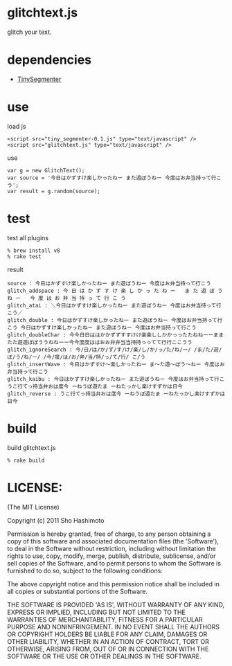 glitchtext.js
=============

glitch your text.


dependencies
============

* [TinySegmenter](http://chasen.org/~taku/software/TinySegmenter/)


use
===

load js

    <script src="tiny_segmenter-0.1.js" type="text/javascript" />
    <script src="glitchtext.js" type="text/javascript" />


use

    var g = new GlitchText();
    var source = '今日はかずすけ楽しかったねー また遊ぼうねー 今度はお弁当持って行こう';
    var result = g.random(source);


test
====

test all plugins

    % brew install v8
    % rake test

result

    source : 今日はかずすけ楽しかったねー また遊ぼうねー 今度はお弁当持って行こう
    glitch_addspace : 今 日 は か ず す け 楽 し か っ た ね ー   ま た 遊 ぼ う ね ー   今 度 は お 弁 当 持 っ て 行 こ う
    glitch_atai : ＼今日はかずすけ楽しかったねー また遊ぼうねー 今度はお弁当持って行こう／
    glitch_double : 今日はかずすけ楽しかったねー また遊ぼうねー 今度はお弁当持って行こう 今日はかずすけ楽しかったねー また遊ぼうねー 今度はお弁当持って行こう
    glitch_doubleChar : 今今日日ははかかずずすすけけ楽楽ししかかっったたねねーーままたた遊遊ぼぼううねねーー今今度度ははおお弁弁当当持持っってて行行ここうう
    glitch_ignoreSearch : 今/日/は/か/ず/す/け/楽/し/か/っ/た/ね/ー/ /ま/た/遊/ぼ/う/ね/ー/ /今/度/は/お/弁/当/持/っ/て/行/ こ/う
    glitch_insertWave : 今日はかずすけ〜楽しかったねー ま〜た遊〜ぼう〜ねー 今度はお弁当持って行こう
    glitch_kaibu : 今日はかずすけ楽しかったねー また遊ぼうねー 今度はお弁当持って行こうこ行てっ持当弁おは度今 ーねうぼ遊たま ーねたっかし楽けすずかは日今
    glitch_reverse : うこ行てっ持当弁おは度今 ーねうぼ遊たま ーねたっかし楽けすずかは日今


build
=====

build glitchtext.js

    % rake build


LICENSE:
========

(The MIT License)

Copyright (c) 2011 Sho Hashimoto

Permission is hereby granted, free of charge, to any person obtaining
a copy of this software and associated documentation files (the
'Software'), to deal in the Software without restriction, including
without limitation the rights to use, copy, modify, merge, publish,
distribute, sublicense, and/or sell copies of the Software, and to
permit persons to whom the Software is furnished to do so, subject to
the following conditions:

The above copyright notice and this permission notice shall be
included in all copies or substantial portions of the Software.

THE SOFTWARE IS PROVIDED 'AS IS', WITHOUT WARRANTY OF ANY KIND,
EXPRESS OR IMPLIED, INCLUDING BUT NOT LIMITED TO THE WARRANTIES OF
MERCHANTABILITY, FITNESS FOR A PARTICULAR PURPOSE AND NONINFRINGEMENT.
IN NO EVENT SHALL THE AUTHORS OR COPYRIGHT HOLDERS BE LIABLE FOR ANY
CLAIM, DAMAGES OR OTHER LIABILITY, WHETHER IN AN ACTION OF CONTRACT,
TORT OR OTHERWISE, ARISING FROM, OUT OF OR IN CONNECTION WITH THE
SOFTWARE OR THE USE OR OTHER DEALINGS IN THE SOFTWARE.